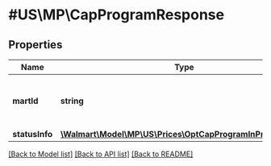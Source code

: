 # #US\MP\CapProgramResponse

## Properties

Name | Type | Description | Notes
------------ | ------------- | ------------- | -------------
**martId** | **string** | A unique ID that a user or seller uses for a marketplace. | [optional]
**statusInfo** | [**\Walmart\Model\MP\US\Prices\OptCapProgramInPriceRequest**](OptCapProgramInPriceRequest.md) |  | [optional]


[[Back to Model list]](../) [[Back to API list]](../../Api/US/MP) [[Back to README]](../../README.md)
